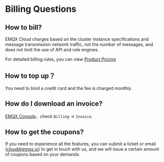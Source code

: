 # Billing Questions

## How to bill?

EMQX Cloud charges based on the cluster instance specifications and message transmission network traffic, not the number of messages, and does not limit the use of API and rule engines.

For detailed billing rules, you can view [Product Pricing](../price/pricing.md)

## How to top up？
You need to bind a credit card and the fee is charged monthly.


## How do I download an invoice?

 [EMQX Conosle](https://cloud.emqx.com/console)，check `Billing` -> `Invoice`.

## How to get the coupons?

If you need to experience all the features, you can submit a ticket or email (cloud@emqx.io) to get in touch with us, and we will issue a certain amount of coupons based on your demands.
